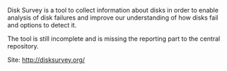Disk Survey is a tool to collect information about disks in order to enable
analysis of disk failures and improve our understanding of how disks fail and
options to detect it.

The tool is still incomplete and is missing the reporting part to the central
repository.

Site: http://disksurvey.org/
